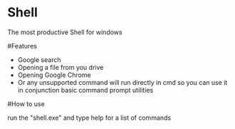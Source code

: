 # Shell

The most productive Shell for windows

#Features
  - Google search
  - Opening a file from you drive
  - Opening Google Chrome
  - Or any unsupported command will run directly in cmd so you can use it in conjunction basic command prompt utilities

#How to use
  
  run the "shell.exe" and type help for a list of commands
